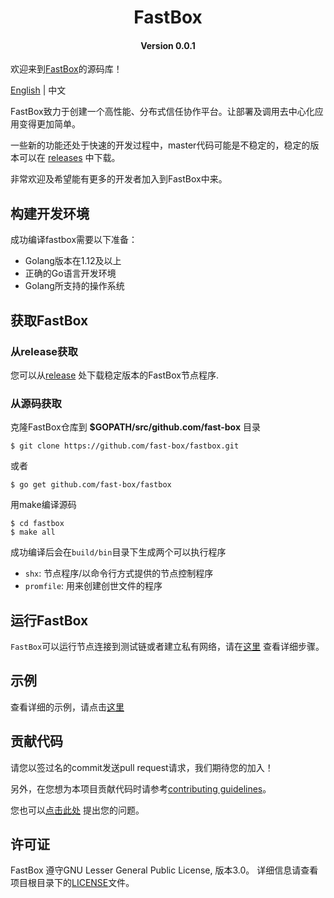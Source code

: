
<h1 align="center">FastBox</h1>
<h4 align="center">Version 0.0.1</h4>

欢迎来到[FastBox](http://fastbox.link)的源码库！ 

[English](README.md) | 中文

FastBox致力于创建一个高性能、分布式信任协作平台。让部署及调用去中心化应用变得更加简单。

一些新的功能还处于快速的开发过程中，master代码可能是不稳定的，稳定的版本可以在 [releases](https://github.com/fast-box/fastbox/releases) 中下载。

非常欢迎及希望能有更多的开发者加入到FastBox中来。

## 构建开发环境
成功编译fastbox需要以下准备：

* Golang版本在1.12及以上
* 正确的Go语言开发环境
* Golang所支持的操作系统

## 获取FastBox

### 从release获取
您可以从[release](https://github.com/fast-box/fastbox/releases) 处下载稳定版本的FastBox节点程序.

### 从源码获取
克隆FastBox仓库到 **$GOPATH/src/github.com/fast-box** 目录

```shell
$ git clone https://github.com/fast-box/fastbox.git
```
或者
```shell
$ go get github.com/fast-box/fastbox
```

用make编译源码

```shell
$ cd fastbox
$ make all
```

成功编译后会在`build/bin`目录下生成两个可以执行程序

* `shx`: 节点程序/以命令行方式提供的节点控制程序
* `promfile`: 用来创建创世文件的程序

## 运行FastBox
`FastBox`可以运行节点连接到测试链或者建立私有网络，请在[这里](https://github.com/fast-box/fastbox/wiki) 查看详细步骤。
## 示例
查看详细的示例，请点击[这里](https://github.com/fast-box/fastbox)
## 贡献代码

请您以签过名的commit发送pull request请求，我们期待您的加入！

另外，在您想为本项目贡献代码时请参考[contributing guidelines](CONTRIBUTING.md)。

您也可以[点击此处](https://github.com/fast-box/fastbox/issues/new) 提出您的问题。

## 许可证

FastBox 遵守GNU Lesser General Public License, 版本3.0。 详细信息请查看项目根目录下的[LICENSE](LICENSE)文件。
